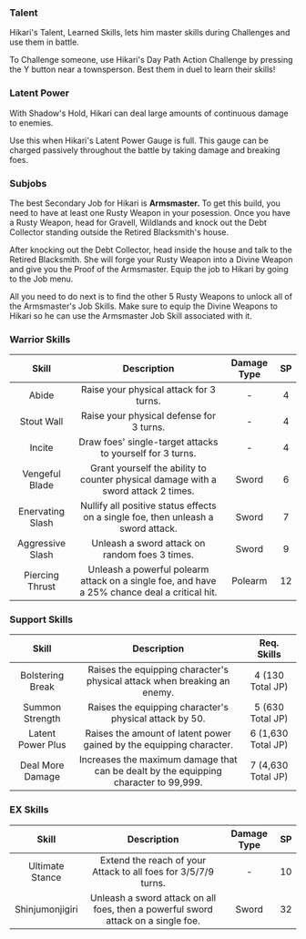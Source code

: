 ### Talent
Hikari's Talent, Learned Skills, lets him master skills during Challenges and use them in battle.

To Challenge someone, use Hikari's Day Path Action Challenge by pressing the Y button near a townsperson. Best them in duel to learn their skills!

### Latent Power
With Shadow's Hold, Hikari can deal large amounts of continuous damage to enemies.

Use this when Hikari's Latent Power Gauge is full. This gauge can be charged passively throughout the battle by taking damage and breaking foes.

### Subjobs
The best Secondary Job for Hikari is **Armsmaster.** To get this build, you need to have at least one Rusty Weapon in your posession. Once you have a Rusty Weapon, head for Gravell, Wildlands and knock out the Debt Collector standing outside the Retired Blacksmith's house.

After knocking out the Debt Collector, head inside the house and talk to the Retired Blacksmith. She will forge your Rusty Weapon into a Divine Weapon and give you the Proof of the Armsmaster. Equip the job to Hikari by going to the Job menu.

All you need to do next is to find the other 5 Rusty Weapons to unlock all of the Armsmaster's Job Skills. Make sure to equip the Divine Weapons to Hikari so he can use the Armsmaster Job Skill associated with it.

### Warrior Skills
| Skill | Description | Damage Type | SP |
|:---:|:---:|:---:|:---:|
|              Abide         |         Raise your physical attack for 3 turns.              |                        -                            |         4              |
|              Stout Wall         |         Raise your physical defense for 3 turns.              |                        -                            |         4              |
|              Incite         |         Draw foes' single-target attacks to yourself for 3 turns.              |                        -                            |         4              |
|              Vengeful Blade         |         Grant yourself the ability to counter physical damage with a sword attack 2 times.              |           Sword                                        |         6              |
|              Enervating Slash         |         Nullify all positive status effects on a single foe, then unleash a sword attack.              |       Sword                                        |         7              |
|              Aggressive Slash         |         Unleash a sword attack on random foes 3 times.              |            Sword                                        |         9              |
|              Piercing Thrust         |         Unleash a powerful polearm attack on a single foe, and have a 25% chance deal a critical hit.              |           Polearm                                        |         12              |

### Support Skills
| Skill | Description | Req. Skills |
|:---:|:---:|:---:|
|              Bolstering Break         |         Raises the equipping character's physical attack when breaking an enemy.              |         4   (130 Total JP)                             |
|              Summon Strength         |         Raises the equipping character's physical attack by 50.              |              5   (630 Total JP)                        |
|              Latent Power Plus         |         Raises the amount of latent power gained by the equipping character.              |                   6   (1,630 Total JP)                   |
|              Deal More Damage         |         Increases the maximum damage that can be dealt by the equipping character to 99,999.              |                        7   (4,630 Total JP)              |             |

### EX Skills
| Skill | Description | Damage Type | SP |
|:---:|:---:|:---:|:---:|
|              Ultimate Stance         |         Extend the reach of your Attack to all foes for 3/5/7/9 turns.               |                        -                            |         10              |
|              Shinjumonjigiri         |         Unleash a sword attack on all foes, then a powerful sword attack on a single foe.              |            Sword                                        |         32              |